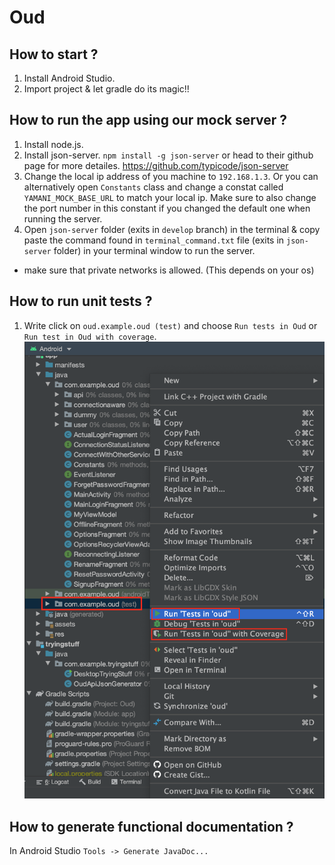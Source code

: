 # Oud
 
## How to start ?
1) Install Android Studio.
2) Import project & let gradle do its magic!!

## How to run the app using our mock server ?
1) Install node.js.
2) Install json-server. `npm install -g json-server` or head to their github page for more detailes. https://github.com/typicode/json-server
3) Change the local ip address of you machine to `192.168.1.3`. Or you can alternatively open `Constants` class and change a constat called `YAMANI_MOCK_BASE_URL` to match your local ip. Make sure to also change the port number in this constant if you changed the default one when running the server.
4) Open `json-server` folder (exits in `develop` branch) in the terminal & copy paste the command found in `terminal_command.txt` file (exits in `json-server` folder) in your terminal window to run the server.
- make sure that private networks is allowed. (This depends on your os)

## How to run unit tests ?
1) Write click on `oud.example.oud (test)` and choose `Run tests in Oud` or `Run test in Oud with coverage`.
![](images/how_to_run_unit_tests.png)

## How to generate functional documentation ?
In Android Studio `Tools -> Generate JavaDoc...`
